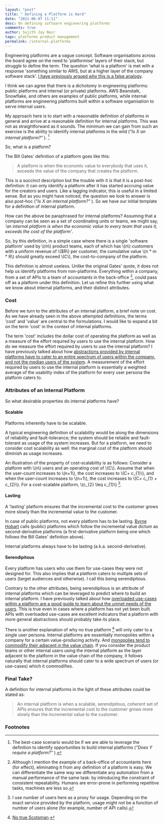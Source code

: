 ```yaml
---
layout: "post"
title: " Defining a Platform is Hard"
date: "2021-06-07 11:11"
desc: On defining software engineering platforms
comments: true
author: Sujith Jay Nair
tags: platforms product management
permalink: /internal-platforms
---
```

Engineering platforms are a vague concept. Software organisations across the board agree on the need to 'platformise' layers of their stack, but struggle to define the term. The question 'what is a platform' is met with a response 'something similar to AWS, but at a higher layer of the company software stack'. [I have previously argued why this is a false analogy](/not-aws).

I think we can agree that there is a dichotomy in engineering platforms: public platforms and internal (or private) platforms. AWS Beanstalk, Snowflake, and others are examples of public platforms, while internal platforms are engineering platforms built within a software organisation to serve internal users.

My approach here is to start with a reasonable definition of platforms in general and arrive at a reasonable definition for internal platforms. This was not as straightforward as it sounds. The minimum we can gain from such an exercise is the ability to identify internal platforms in the wild (_"Is X an internal platform?"_ ). [^1]

So, what is a platform?

The Bill Gates' definition of a platform goes like this:
> <blockquoted> A platform is when the economic value to everybody that uses it, exceeds the value of the company that creates the platform.

This is a succinct description but the trouble with it is that it is a post-hoc definition: it can only identify a platform after it has started accruing value for the creators and users. Like a lagging indicator, this is useful in a limited sense. But as you might have noticed, the question we look to answer is also post-hoc (_"Is X an internal platform?"_ ). So we have our initial template for a definition of internal platform.

How can the above be paraphrased for internal platforms? Assuming that a company can be seen as a set of coordinating units or teams, we might say, _'an internal platform is when the economic value to every team that uses it, exceeds the cost of the platform'_.

So, by this definition, in a simple case where there is a single 'software platform' used by \\(m\\) product teams, each of which has \\(n\\) customers with a uniform revenue of \\($R\\) per customer, the cumulative value
\\(n * m * R\\) should greatly exceed \\(C\\), the cost-to-company of the platform.

This definition is almost useless. Unlike the original Gates' quote, it does not help us identify platforms from non-platforms. Everything within a company, from a set of APIs to a team of accountants in the back-office [^2], could pass off as a platform under this definition. Let us refine this further using what we know about internal platforms, and their distinct attributes.

### Cost
Before we turn to the attributes of an internal platform, a brief note on cost. As we have already seen in the above attempted definitions, the terms 'cost' and 'value' are central to the formulations. I would like to expand a bit on the term 'cost' in the context of internal platforms.

The term 'cost' includes the dollar cost of operating the platform as well as a measure of the effort required by users to use the internal platform. How do we measure the effort required by users to use the internal platform? I have previously talked about how [abstractions provided by internal platforms have to cater to an entire spectrum of users within the company, and not the median users of the system](/not-aws#1-the-middle-ground). A measurement of the effort required by users to use the internal platform is essentially a weighted average of the usability index of the platform for every user persona the platform caters to.

### Attributes of an Internal Platform
So what desirable properties do internal platforms have?

#### Scalable
Platforms inherently have to be scalable.

A typical engineering definition of scalability would be along the dimensions of reliability and fault-tolerance; the system should be reliable and fault-tolerant as usage of the system increases. But for a platform, we need to consider cost scalability as well: the marginal cost of the platform should diminish as usage increases.

An illustration of the property of cost-scalability is as follows:
Consider a platform with \\(n\\) users and an operating cost of \\(C\\). Assume that when the user-count increases to \\(n+1\\), the cost increases to \\(C+ c\_{1}\\), and when the user-count increases to \\(n+1\\), the cost increases to \\(C+ c\_{1} + c\_{2}\\). For a cost-scalable platform, \\(c\_{2} \leq c\_{1}\\) [^3].

#### Lasting
A 'lasting' platform ensures that the incremental cost to the customer grows more slowly than the incremental value to the customer.

In case of public platforms, not every platform has to be lasting. [Byrne Hobart](https://diff.substack.com/p/who-amazon-grows-with/) calls (public) platforms which follow the incremental value dictum as second-derivative platforms (a first-derivative platform being one which follows the Bill Gates' definition above).

Internal platforms always have to be lasting (a.k.a. second-derivative).

#### Serendipitous
Every platform has users who use them for use-cases they were not designed for. This also implies that a platform caters to multiple sets of users (target audiences and otherwise). I call this being serendipitous.

Contrary to the other attributes, being serendipitous is an attribute of internal platforms which can be leveraged to predict where to build an internal platform. I have previously talked about how [overloaded use-cases within a platform are a good guide to learn about the unmet needs of the users](https://sujithjay.com/not-aws#2-overloaded-use-cases). This is true even in cases where a platform has not yet been built. APIs with overloaded use-cases are excellent indicators that a platform with more general abstractions should probably take its place.

There is another explanation of why no true platform [^4] will only cater to a single user persona. Internal platforms are essentially monopolies within a company for a certain value-producing activity. And [monopolies tend to commodify their adjacent in the value chain](https://www.gwern.net/Complement). If you consider the product teams or other internal users using the internal platform as the layer adjacent to the platform in the value chain of the company, it follows naturally that internal platforms should cater to a wide spectrum of users (or use-cases) which it commodifies.


### Final Take?
A definition for internal platforms in the light of these attributes could be stated as:
> An internal platform is when a scalable, serendipitous, coherent set of APIs ensures that the incremental cost to the customer grows more slowly than the incremental value to the customer.


### Footnotes
[^1]: The best-case scenario would be if we are able to leverage the definition to identify opportunities to build internal platforms (_"Does Y require a platform?"_ ).
[^2]: Although I mention the example of a back-office of accountants here (for effect), eliminating it from any definition of a platform is easy. We can differentiate the same way we differentiate any automation from a manual performance of the same task: by introducing the constraint of consistent repeatability. Humans are error-prone in performing repetitive tasks, machines are less so.
[^3]: I use number of users here as a proxy for usage. Depending on the exact service provided by the platform, usage might not be a function of number of users alone (for example, number of API calls).
[^4]: [No true Scotsman](https://en.wikipedia.org/wiki/No_true_Scotsman).
